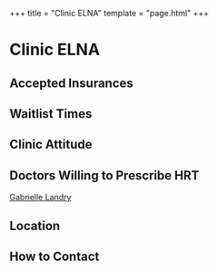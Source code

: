 +++
title = "Clinic ELNA"
template = "page.html"
+++

# Clinic ELNA
## Accepted Insurances
## Waitlist Times
## Clinic Attitude
## Doctors Willing to Prescribe HRT
[Gabrielle Landry](@/blog/doctors/doctor-template.md)
## Location
## How to Contact
